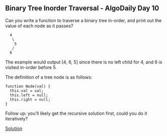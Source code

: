 ## Binary Tree Inorder Traversal - AlgoDaily Day 10

Can you write a function to traverse a binary tree in-order, and print out the value of each node as it passes?

```
  4
   \
    5
   /
  6
```

The example would output [4, 6, 5] since there is no left child for 4, and 6 is visited in-order before 5.

The definition of a tree node is as follows:

```
function Node(val) {
  this.val = val;
  this.left = null;
  this.right = null;
}
```

Follow up: you'll likely get the recursive solution first, could you do it iteratively?

[Solution](./index.js)
